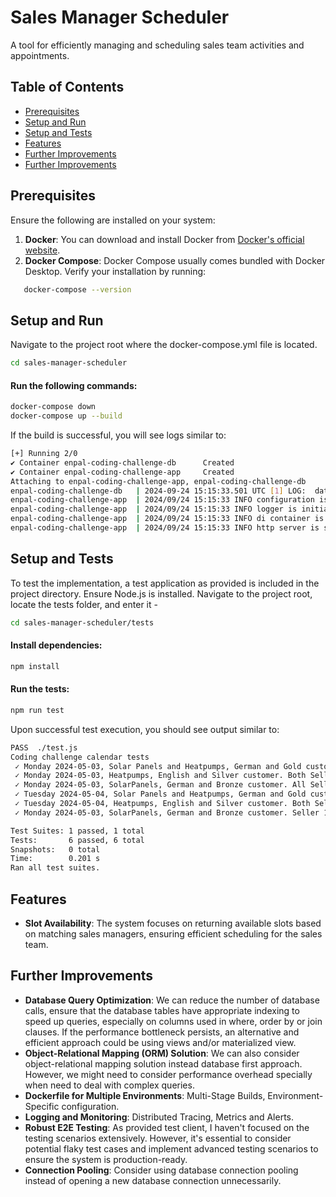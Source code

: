 # Sales Manager Scheduler
A tool for efficiently managing and scheduling sales team activities and appointments.

## Table of Contents
- [Prerequisites](#prerequisites)
- [Setup and Run](#setup-and-run)
- [Setup and Tests](#setup-and-tests)
- [Features](#features)
- [Further Improvements](#further-improvements)
- [Further Improvements](#further-improvements)

## Prerequisites

Ensure the following are installed on your system:
1. **Docker**: You can download and install Docker from [Docker's official website](https://www.docker.com/products/docker-desktop).
2. **Docker Compose**: Docker Compose usually comes bundled with Docker Desktop. Verify your installation by running:
```sh
   docker-compose --version
```

## Setup and Run 
Navigate to the project root where the docker-compose.yml file is located.
   ```sh
   cd sales-manager-scheduler
   ```
#### Run the following commands:
   ```sh
   docker-compose down
   docker-compose up --build
   ```
If the build is successful, you will see logs similar to:
   ```sh
[+] Running 2/0
 ✔ Container enpal-coding-challenge-db      Created                                                                                                                                                                                                                            0.0s 
 ✔ Container enpal-coding-challenge-app     Created                                                                                                                                                                                                                          0.1s 
Attaching to enpal-coding-challenge-app, enpal-coding-challenge-db
enpal-coding-challenge-db   | 2024-09-24 15:15:33.501 UTC [1] LOG:  database system is ready to accept connections
enpal-coding-challenge-app  | 2024/09/24 15:15:33 INFO configuration is loaded successfully
enpal-coding-challenge-app  | 2024/09/24 15:15:33 INFO logger is initialized successfully
enpal-coding-challenge-app  | 2024/09/24 15:15:33 INFO di container is starting up
enpal-coding-challenge-app  | 2024/09/24 15:15:33 INFO http server is started successfully addr=0.0.0.0:3000

   ```
## Setup and Tests
To test the implementation, a test application as provided is included in the project directory. Ensure Node.js is installed.
Navigate to the project root, locate the tests folder, and enter it -
   ```sh
cd sales-manager-scheduler/tests
   ```

#### Install dependencies:
   ```sh
npm install
   ```
#### Run the tests:
   ```sh
npm run test
   ```
Upon successful test execution, you should see output similar to:
   ```sh
 PASS  ./test.js
  Coding challenge calendar tests
    ✓ Monday 2024-05-03, Solar Panels and Heatpumps, German and Gold customer. Only Seller 2 is selectable. (49 ms)
    ✓ Monday 2024-05-03, Heatpumps, English and Silver customer. Both Seller 2 and Seller 3 are selectable. (2 ms)
    ✓ Monday 2024-05-03, SolarPanels, German and Bronze customer. All Seller 1 and 2 are selectable, but Seller 1 does not have available slots. (2 ms)
    ✓ Tuesday 2024-05-04, Solar Panels and Heatpumps, German and Gold customer. Only Seller 2 is selectable, but it is fully booked (1 ms)
    ✓ Tuesday 2024-05-04, Heatpumps, English and Silver customer. Both Seller 2 and Seller 3 are selectable, but Seller 2 is fully booked. (1 ms)
    ✓ Monday 2024-05-03, SolarPanels, German and Bronze customer. Seller 1 and 2 are selectable, but Seller 2 is fully booked (2 ms)

Test Suites: 1 passed, 1 total
Tests:       6 passed, 6 total
Snapshots:   0 total
Time:        0.201 s
Ran all test suites.
   ```
## Features
- **Slot Availability**: The system focuses on returning available slots based on matching sales managers, ensuring efficient scheduling for the sales team.
## Further Improvements
- **Database Query Optimization**: We can reduce the number of database calls, ensure that the database tables have appropriate indexing to speed up queries, especially on columns used in where, order by or join clauses. If the performance bottleneck persists, an alternative and efficient approach could be using views and/or materialized view.
- **Object-Relational Mapping (ORM) Solution**: We can also consider object-relational mapping solution instead database first approach. However, we might need to consider performance overhead specially when need to deal with complex queries.
- **Dockerfile for Multiple Environments**: Multi-Stage Builds, Environment-Specific configuration. 
- **Logging and Monitoring**: Distributed Tracing, Metrics and Alerts.
- **Robust E2E Testing**: As provided test client, I haven't focused on the testing scenarios extensively. However, it's essential to consider potential flaky test cases and implement advanced testing scenarios to ensure the system is production-ready.
- **Connection Pooling**: Consider using database connection pooling instead of opening a new database connection unnecessarily.